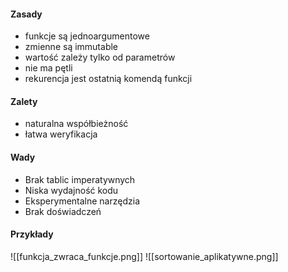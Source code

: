 #### Zasady
- funkcje są jednoargumentowe
- zmienne są immutable
- wartość zależy tylko od parametrów
- nie ma pętli
- rekurencja jest ostatnią komendą funkcji

#### Zalety
- naturalna współbieżność
- łatwa weryfikacja

#### Wady
- Brak tablic imperatywnych
- Niska wydajność kodu
- Eksperymentalne narzędzia
- Brak doświadczeń

#### Przykłady
![[funkcja_zwraca_funkcje.png]]
![[sortowanie_aplikatywne.png]]
